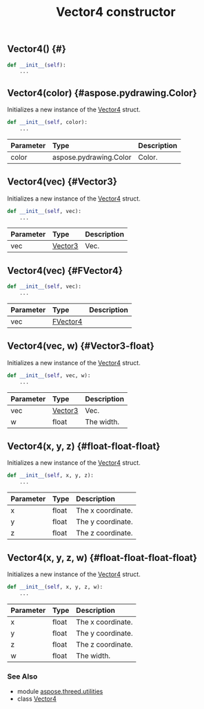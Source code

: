 ﻿---
title: Vector4 constructor
second_title: Aspose.3D for Python via .NET API References
description: 
type: docs
weight: 10
url: /python-net/aspose.threed.utilities/vector4/__init__/
is_root: false
---

## Vector4() {#}



```python
def __init__(self):
    ...
```




## Vector4(color) {#aspose.pydrawing.Color}

Initializes a new instance of the [Vector4](/3d/python-net/aspose.threed.utilities/vector4) struct.



```python
def __init__(self, color):
    ...
```


| Parameter | Type | Description |
| :- | :- | :- |
| color | aspose.pydrawing.Color | Color. |


## Vector4(vec) {#Vector3}

Initializes a new instance of the [Vector4](/3d/python-net/aspose.threed.utilities/vector4) struct.



```python
def __init__(self, vec):
    ...
```


| Parameter | Type | Description |
| :- | :- | :- |
| vec | [Vector3](/3d/python-net/aspose.threed.utilities/vector3) | Vec. |


## Vector4(vec) {#FVector4}



```python
def __init__(self, vec):
    ...
```


| Parameter | Type | Description |
| :- | :- | :- |
| vec | [FVector4](/3d/python-net/aspose.threed.utilities/fvector4) |  |


## Vector4(vec, w) {#Vector3-float}

Initializes a new instance of the [Vector4](/3d/python-net/aspose.threed.utilities/vector4) struct.



```python
def __init__(self, vec, w):
    ...
```


| Parameter | Type | Description |
| :- | :- | :- |
| vec | [Vector3](/3d/python-net/aspose.threed.utilities/vector3) | Vec. |
| w | float | The width. |


## Vector4(x, y, z) {#float-float-float}

Initializes a new instance of the [Vector4](/3d/python-net/aspose.threed.utilities/vector4) struct.



```python
def __init__(self, x, y, z):
    ...
```


| Parameter | Type | Description |
| :- | :- | :- |
| x | float | The x coordinate. |
| y | float | The y coordinate. |
| z | float | The z coordinate. |


## Vector4(x, y, z, w) {#float-float-float-float}

Initializes a new instance of the [Vector4](/3d/python-net/aspose.threed.utilities/vector4) struct.



```python
def __init__(self, x, y, z, w):
    ...
```


| Parameter | Type | Description |
| :- | :- | :- |
| x | float | The x coordinate. |
| y | float | The y coordinate. |
| z | float | The z coordinate. |
| w | float | The width. |



### See Also
* module [aspose.threed.utilities](../../)
* class [Vector4](/3d/python-net/aspose.threed.utilities/vector4)
